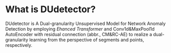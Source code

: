 # What is DUdetector?
DUdetector is A Dual-granularity Unsupervised Model for Network Anomaly Detection by employing *Ehanced Transformer* and Conv1d&MaxPool1d AutoEncoder with residual connection
(abbr., CM&RC-AE) to realize a dual-granularity learning from the perspective of segments and points, respectively.
